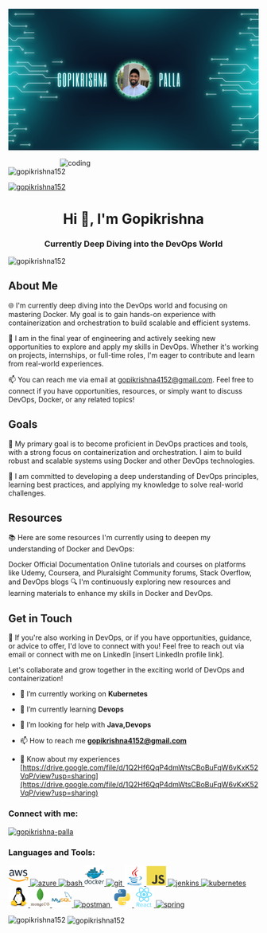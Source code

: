 ![logo](https://github.com/gopikrishna152/gopikrishna152/blob/08a5fdcb80b282d9da420b43f7f8792287cc40fa/Banner.png)

<img align="right" alt="coding" width="400" src="https://user-images.githubusercontent.com/55389276/140866485-8fb1c876-9a8f-4d6a-98dc-08c4981eaf70.gif">
<p align="left"> <img src="https://komarev.com/ghpvc/?username=gopikrishna152&label=Profile%20views&color=0e75b6&style=flat" alt="gopikrishna152" /> </p>

<p align="left"> <a href="https://github.com/ryo-ma/github-profile-trophy"><img src="https://github-profile-trophy.vercel.app/?username=gopikrishna152" alt="gopikrishna152" /></a> </p>


<h1 align="center">Hi 👋, I'm Gopikrishna</h1>
<h3 align="center">Currently Deep Diving into the DevOps World</h3>

<p align="left"> <img src="https://komarev.com/ghpvc/?username=gopikrishna152&label=Profile%20views&color=0e75b6&style=flat" alt="gopikrishna152" /> </p>

## About Me

🌐 I'm currently deep diving into the DevOps world and focusing on mastering Docker. My goal is to gain hands-on experience with containerization and orchestration to build scalable and efficient systems.

🚀 I am in the final year of engineering and actively seeking new opportunities to explore and apply my skills in DevOps. Whether it's working on projects, internships, or full-time roles, I'm eager to contribute and learn from real-world experiences.

📫 You can reach me via email at gopikrishna4152@gmail.com. Feel free to connect if you have opportunities, resources, or simply want to discuss DevOps, Docker, or any related topics!
## Goals

🎯 My primary goal is to become proficient in DevOps practices and tools, with a strong focus on containerization and orchestration. I aim to build robust and scalable systems using Docker and other DevOps technologies.

📖 I am committed to developing a deep understanding of DevOps principles, learning best practices, and applying my knowledge to solve real-world challenges.

## Resources

📚 Here are some resources I'm currently using to deepen my understanding of Docker and DevOps:

Docker Official Documentation
Online tutorials and courses on platforms like Udemy, Coursera, and Pluralsight
Community forums, Stack Overflow, and DevOps blogs
🔍 I'm continuously exploring new resources and learning materials to enhance my skills in Docker and DevOps.

## Get in Touch

🤝 If you're also working in DevOps, or if you have opportunities, guidance, or advice to offer, I'd love to connect with you! Feel free to reach out via email or connect with me on LinkedIn [insert LinkedIn profile link].

Let's collaborate and grow together in the exciting world of DevOps and containerization!

- 🔭 I’m currently working on **Kubernetes**

- 🌱 I’m currently learning **Devops**

- 🤝 I’m looking for help with **Java,Devops**

- 📫 How to reach me **gopikrishna4152@gmail.com**

- 📄 Know about my experiences [https://drive.google.com/file/d/1Q2Hf6QqP4dmWtsCBoBuFqW6vKxK52VqP/view?usp=sharing](https://drive.google.com/file/d/1Q2Hf6QqP4dmWtsCBoBuFqW6vKxK52VqP/view?usp=sharing)

<h3 align="left">Connect with me:</h3>
<p align="left">
<a href="https://linkedin.com/in/gopikrishna-palla" target="blank"><img align="center" src="https://raw.githubusercontent.com/rahuldkjain/github-profile-readme-generator/master/src/images/icons/Social/linked-in-alt.svg" alt="gopikrishna-palla" height="30" width="40" /></a>
</p>

<h3 align="left">Languages and Tools:</h3>
<p align="left"> <a href="https://aws.amazon.com" target="_blank" rel="noreferrer"> <img src="https://raw.githubusercontent.com/devicons/devicon/master/icons/amazonwebservices/amazonwebservices-original-wordmark.svg" alt="aws" width="40" height="40"/> </a> <a href="https://azure.microsoft.com/en-in/" target="_blank" rel="noreferrer"> <img src="https://www.vectorlogo.zone/logos/microsoft_azure/microsoft_azure-icon.svg" alt="azure" width="40" height="40"/> </a> <a href="https://www.gnu.org/software/bash/" target="_blank" rel="noreferrer"> <img src="https://www.vectorlogo.zone/logos/gnu_bash/gnu_bash-icon.svg" alt="bash" width="40" height="40"/> </a> <a href="https://www.docker.com/" target="_blank" rel="noreferrer"> <img src="https://raw.githubusercontent.com/devicons/devicon/master/icons/docker/docker-original-wordmark.svg" alt="docker" width="40" height="40"/> </a> <a href="https://git-scm.com/" target="_blank" rel="noreferrer"> <img src="https://www.vectorlogo.zone/logos/git-scm/git-scm-icon.svg" alt="git" width="40" height="40"/> </a> <a href="https://www.java.com" target="_blank" rel="noreferrer"> <img src="https://raw.githubusercontent.com/devicons/devicon/master/icons/java/java-original.svg" alt="java" width="40" height="40"/> </a> <a href="https://developer.mozilla.org/en-US/docs/Web/JavaScript" target="_blank" rel="noreferrer"> <img src="https://raw.githubusercontent.com/devicons/devicon/master/icons/javascript/javascript-original.svg" alt="javascript" width="40" height="40"/> </a> <a href="https://www.jenkins.io" target="_blank" rel="noreferrer"> <img src="https://www.vectorlogo.zone/logos/jenkins/jenkins-icon.svg" alt="jenkins" width="40" height="40"/> </a> <a href="https://kubernetes.io" target="_blank" rel="noreferrer"> <img src="https://www.vectorlogo.zone/logos/kubernetes/kubernetes-icon.svg" alt="kubernetes" width="40" height="40"/> </a> <a href="https://www.linux.org/" target="_blank" rel="noreferrer"> <img src="https://raw.githubusercontent.com/devicons/devicon/master/icons/linux/linux-original.svg" alt="linux" width="40" height="40"/> </a> <a href="https://www.mongodb.com/" target="_blank" rel="noreferrer"> <img src="https://raw.githubusercontent.com/devicons/devicon/master/icons/mongodb/mongodb-original-wordmark.svg" alt="mongodb" width="40" height="40"/> </a> <a href="https://www.mysql.com/" target="_blank" rel="noreferrer"> <img src="https://raw.githubusercontent.com/devicons/devicon/master/icons/mysql/mysql-original-wordmark.svg" alt="mysql" width="40" height="40"/> </a> <a href="https://postman.com" target="_blank" rel="noreferrer"> <img src="https://www.vectorlogo.zone/logos/getpostman/getpostman-icon.svg" alt="postman" width="40" height="40"/> </a> <a href="https://www.python.org" target="_blank" rel="noreferrer"> <img src="https://raw.githubusercontent.com/devicons/devicon/master/icons/python/python-original.svg" alt="python" width="40" height="40"/> </a> <a href="https://reactjs.org/" target="_blank" rel="noreferrer"> <img src="https://raw.githubusercontent.com/devicons/devicon/master/icons/react/react-original-wordmark.svg" alt="react" width="40" height="40"/> </a> <a href="https://spring.io/" target="_blank" rel="noreferrer"> <img src="https://www.vectorlogo.zone/logos/springio/springio-icon.svg" alt="spring" width="40" height="40"/> </a> </p>

<p><img align="left" src="https://github-readme-stats.vercel.app/api/top-langs?username=gopikrishna152&show_icons=true&locale=en&layout=compact" alt="gopikrishna152" /></p>

<p>&nbsp;<img align="center" src="https://github-readme-stats.vercel.app/api?username=gopikrishna152&show_icons=true&locale=en" alt="gopikrishna152" /></p>













